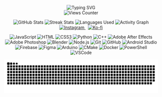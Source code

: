 <p align="center">
  <img src="https://readme-typing-svg.demolab.com?font=Cascadia+Code&weight=900&size=30&pause=1000&color=F7F7F7&center=true&random=true&width=435&lines=Small+Dev" alt="Typing SVG" /><br>
  <img src="https://views-counter.vercel.app/badge?pageId=WarFiN123&leftColor=000000&rightColor=ffb000&type=unique&label=Visitors&style=none" alt="Views Counter">
</p>

<p align="center">
  <img src="https://github-readme-stats.vercel.app/api?username=WarFiN123&theme=vision-friendly-dark&locale=en&hide_border=true&custom_title=GitHub%20Stats" alt="GitHub Stats" height="253" />
  <img src="https://streak-stats.demolab.com?user=WarFiN123&locale=en&mode=daily&theme=vision-friendly-dark&hide_border=true&border_radius=5" alt="Streak Stats" height="230" />
  <img src="https://github-readme-stats.vercel.app/api/top-langs?username=WarFiN123&locale=en&hide_title=false&layout=compact&card_width=320&langs_count=5&theme=vision-friendly-dark&hide_border=true&custom_title=Languages%20Used" alt="Languages Used" height="210" />
  <img src="https://github-readme-activity-graph.vercel.app/graph?username=WarFiN123&hide_border=true&theme=high-contrast&title_color=ffb000&line=ffb000&radius=169&area=true&area_color=785ef0" alt="Activity Graph" height="205" /><br>
  <a href='https://www.instagram.com/warfin_123/' target="_blank"><img alt='Instagram' src='https://img.shields.io/badge/Instagram-100000?style=for-the-badge&logo=Instagram&logoColor=white&labelColor=black&color=ffb000'/>
  </a>&nbsp
  <a href='https://ko-fi.com/warfin' target="_blank"><img alt='Ko-fi' src='https://img.shields.io/badge/Kofi-100000?style=for-the-badge&logo=Ko-fi&logoColor=white&labelColor=black&color=ffb000'/></a><br>
</p>

<p align="center">
  <img src="https://simpleicons.vercel.app/javascript/ffb000" height="30" alt="JavaScript" />
  <img src="https://simpleicons.vercel.app/html5/ffb000" height="30" alt="HTML" />
  <img src="https://simpleicons.vercel.app/css3/ffb000" height="30" alt="CSS3" />
  <img src="https://simpleicons.vercel.app/python/ffb000" height="30" alt="Python" />
  <img src="https://simpleicons.vercel.app/cplusplus/ffb000" height="30" alt="C++" />
  <img src="https://simpleicons.vercel.app/adobeaftereffects/ffb000" height="30" alt="Adobe After Effects" />
  <img src="https://simpleicons.vercel.app/adobephotoshop/ffb000" height="30" alt="Adobe Photoshop" />
  <img src="https://simpleicons.vercel.app/blender/ffb000" height="30" alt="Blender" />
  <img src="https://simpleicons.vercel.app/nodedotjs/ffb000" height="30" alt="Node.js" />
  <img src="https://simpleicons.vercel.app/git/ffb000" height="30" alt="Git" />
  <img src="https://simpleicons.vercel.app/github/ffb000" height="30" alt="GitHub" />
  <img src="https://simpleicons.vercel.app/androidstudio/ffb000" height="30" alt="Android Studio" />
  <img src="https://simpleicons.vercel.app/firebase/ffb000" height="30" alt="Firebase" />
  <img src="https://simpleicons.vercel.app/figma/ffb000" height="30" alt="Figma" />
  <img src="https://simpleicons.vercel.app/arduino/ffb000"  height="30" alt="Arduino" />
  <img src="https://simpleicons.vercel.app/cmake/ffb000"  height="30" alt="CMake" />
  <img src="https://simpleicons.vercel.app/docker/ffb000"  height="30" alt="Docker" />
  <img src="https://simpleicons.vercel.app/arc/ffb000"  height="30" alt="PowerShell" />
  <img src="https://simpleicons.vercel.app/codeium/ffb000"  height="30" alt="VSCode" />
</p>

<p align="center">
  <img src="https://raw.githubusercontent.com/WarFiN123/WarFiN123/output/snake.svg" alt="Snake animation" />
</p>
